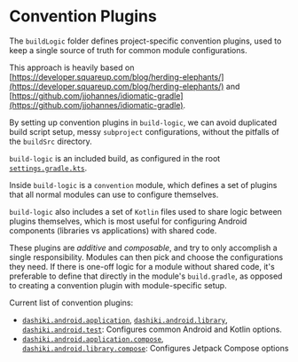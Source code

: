 # Convention Plugins

The `buildLogic` folder defines project-specific convention plugins, used to keep a single
source of truth for common module configurations.

This approach is heavily based on
[https://developer.squareup.com/blog/herding-elephants/](https://developer.squareup.com/blog/herding-elephants/)
and
[https://github.com/jjohannes/idiomatic-gradle](https://github.com/jjohannes/idiomatic-gradle).

By setting up convention plugins in `build-logic`, we can avoid duplicated build script setup,
messy `subproject` configurations, without the pitfalls of the `buildSrc` directory.

`build-logic` is an included build, as configured in the root
[`settings.gradle.kts`](../settings.gradle.kts).

Inside `build-logic` is a `convention` module, which defines a set of plugins that all normal
modules can use to configure themselves.

`build-logic` also includes a set of `Kotlin` files used to share logic between plugins themselves,
which is most useful for configuring Android components (libraries vs applications) with shared
code.

These plugins are *additive* and *composable*, and try to only accomplish a single responsibility.
Modules can then pick and choose the configurations they need.
If there is one-off logic for a module without shared code, it's preferable to define that directly
in the module's `build.gradle`, as opposed to creating a convention plugin with module-specific
setup.

Current list of convention plugins:

- [
  `dashiki.android.application`](convention/src/main/kotlin/application/AndroidApplicationConventionPlugin.kt),
  [`dashiki.android.library`](convention/src/main/kotlin/library/AndroidLibraryConventionPlugin.kt),
  [`dashiki.android.test`](convention/src/main/kotlin/test/AndroidTestConventionPlugin.kt):
  Configures common Android and Kotlin options.
- [
  `dashiki.android.application.compose`](convention/src/main/kotlin/application/AndroidApplicationComposeConventionPlugin.kt),
  [
  `dashiki.android.library.compose`](convention/src/main/kotlin/library/AndroidLibraryComposeConventionPlugin.kt):
  Configures Jetpack Compose options
